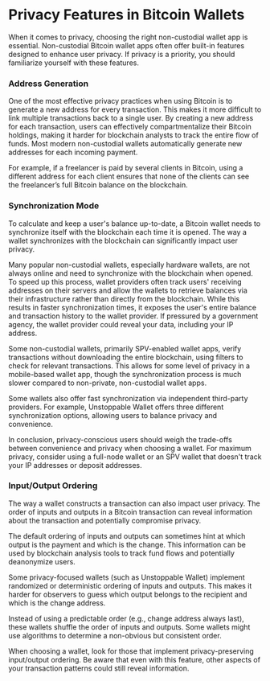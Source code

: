 # Privacy Features in Bitcoin Wallets

When it comes to privacy, choosing the right non-custodial wallet app is essential. Non-custodial Bitcoin wallet apps often offer built-in features designed to enhance user privacy. If privacy is a priority, you should familiarize yourself with these features.

### Address Generation

One of the most effective privacy practices when using Bitcoin is to generate a new address for every transaction. This makes it more difficult to link multiple transactions back to a single user. By creating a new address for each transaction, users can effectively compartmentalize their Bitcoin holdings, making it harder for blockchain analysts to track the entire flow of funds. Most modern non-custodial wallets automatically generate new addresses for each incoming payment.

For example, if a freelancer is paid by several clients in Bitcoin, using a different address for each client ensures that none of the clients can see the freelancer’s full Bitcoin balance on the blockchain.

### Synchronization Mode

To calculate and keep a user's balance up-to-date, a Bitcoin wallet needs to synchronize itself with the blockchain each time it is opened. The way a wallet synchronizes with the blockchain can significantly impact user privacy.

Many popular non-custodial wallets, especially hardware wallets, are not always online and need to synchronize with the blockchain when opened. To speed up this process, wallet providers often track users' receiving addresses on their servers and allow the wallets to retrieve balances via their infrastructure rather than directly from the blockchain. While this results in faster synchronization times, it exposes the user's entire balance and transaction history to the wallet provider. If pressured by a government agency, the wallet provider could reveal your data, including your IP address.

Some non-custodial wallets, primarily SPV-enabled wallet apps, verify transactions without downloading the entire blockchain, using filters to check for relevant transactions. This allows for some level of privacy in a mobile-based wallet app, though the synchronization process is much slower compared to non-private, non-custodial wallet apps.

Some wallets also offer fast synchronization via independent third-party providers. For example, Unstoppable Wallet offers three different synchronization options, allowing users to balance privacy and convenience.

In conclusion, privacy-conscious users should weigh the trade-offs between convenience and privacy when choosing a wallet. For maximum privacy, consider using a full-node wallet or an SPV wallet that doesn't track your IP addresses or deposit addresses.

### Input/Output Ordering

The way a wallet constructs a transaction can also impact user privacy. The order of inputs and outputs in a Bitcoin transaction can reveal information about the transaction and potentially compromise privacy.

The default ordering of inputs and outputs can sometimes hint at which output is the payment and which is the change. This information can be used by blockchain analysis tools to track fund flows and potentially deanonymize users.

Some privacy-focused wallets (such as Unstoppable Wallet) implement randomized or deterministic ordering of inputs and outputs. This makes it harder for observers to guess which output belongs to the recipient and which is the change address.

Instead of using a predictable order (e.g., change address always last), these wallets shuffle the order of inputs and outputs. Some wallets might use algorithms to determine a non-obvious but consistent order.

When choosing a wallet, look for those that implement privacy-preserving input/output ordering. Be aware that even with this feature, other aspects of your transaction patterns could still reveal information.